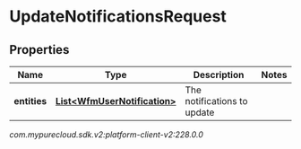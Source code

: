 # UpdateNotificationsRequest


## Properties

| Name | Type | Description | Notes |
| ------------ | ------------- | ------------- | ------------- |
| **entities** | [**List&lt;WfmUserNotification&gt;**](WfmUserNotification) | The notifications to update |  |




_com.mypurecloud.sdk.v2:platform-client-v2:228.0.0_
